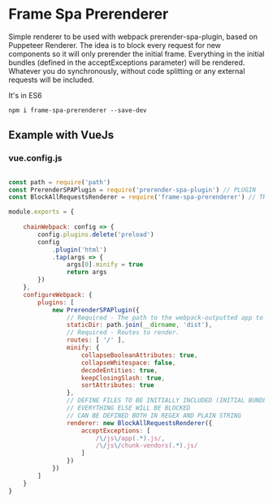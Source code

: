 # Frame Spa Prerenderer

Simple renderer to be used with webpack prerender-spa-plugin, based on Puppeteer Renderer.
The idea is to block every request for new components so it will only prerender the initial frame. Everything in the initial bundles (defined in the acceptExceptions parameter) will be rendered. Whatever you do synchronously, without code splitting or any external requests will be included.

It's in ES6

```
npm i frame-spa-prerenderer --save-dev
```

## Example with VueJs
### vue.config.js

```javascript

const path = require('path')
const PrerenderSPAPlugin = require('prerender-spa-plugin') // PLUGIN
const BlockAllRequestsRenderer = require('frame-spa-prerenderer') // THIS RENDERER CLASS

module.exports = {
    
    chainWebpack: config => {
        config.plugins.delete('preload')
        config
            .plugin('html')
            .tap(args => {
                args[0].minify = true
                return args
        })
    },
    configureWebpack: {
        plugins: [
            new PrerenderSPAPlugin({
                // Required - The path to the webpack-outputted app to prerender.
                staticDir: path.join(__dirname, 'dist'),
                // Required - Routes to render.
                routes: [ '/' ],
                minify: {
                    collapseBooleanAttributes: true,
                    collapseWhitespace: false,
                    decodeEntities: true,
                    keepClosingSlash: true,
                    sortAttributes: true
                },
                // DEFINE FILES TO BE INITIALLY INCLUDED (INITIAL BUNDLES)
                // EVERYTHING ELSE WILL BE BLOCKED
                // CAN BE DEFINED BOTH IN REGEX AND PLAIN STRING
                renderer: new BlockAllRequestsRenderer({ 
                    acceptExceptions: [
                        /\/js\/app(.*).js/,
                        /\/js\/chunk-vendors(.*).js/
                    ]
                })
            })
        ]
    }
}
```

